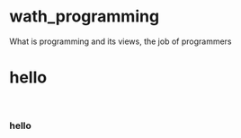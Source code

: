 # wath_programming
What is programming and its views, the job of programmers


<h1>hello</h1>
<br/>
<h3>hello</h3>
